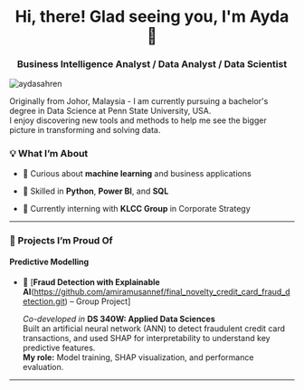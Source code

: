 <h1 align="center">Hi, there! Glad seeing you, I'm Ayda 👋</h1>
<h3 align="center">Business Intelligence Analyst / Data Analyst / Data Scientist</h3>

<p align="left">
  <img src="https://komarev.com/ghpvc/?username=aydasahren&label=Profile%20views&color=0e75b6&style=flat" alt="aydasahren" />
</p>

Originally from Johor, Malaysia - I am currently pursuing a bachelor's degree in Data Science at Penn State University, USA.  
I enjoy discovering new tools and methods to help me see the bigger picture in transforming and solving data. 

### 💡 What I’m About

- 🧠 Curious about **machine learning** and business applications
  
- 🧰 Skilled in **Python**, **Power BI**, and **SQL** 
  
- 💼 Currently interning with **KLCC Group** in Corporate Strategy 

---

### 📌 Projects I’m Proud Of

#### Predictive Modelling 

- 🔐 [**Fraud Detection with Explainable AI**(https://github.com/amiramusannef/final_novelty_credit_card_fraud_detection.git) – Group Project]
  
  *Co-developed in* **DS 340W: Applied Data Sciences**  
  Built an artificial neural network (ANN) to detect fraudulent credit card transactions, and used SHAP for interpretability to understand key predictive features.  
  **My role:** Model training, SHAP visualization, and performance evaluation.

---
